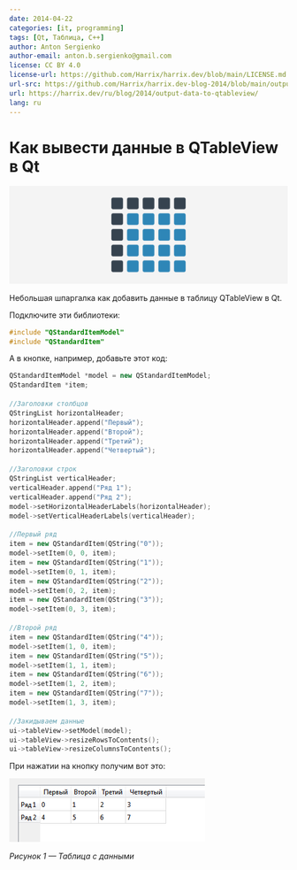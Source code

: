 ```yaml
---
date: 2014-04-22
categories: [it, programming]
tags: [Qt, Таблица, C++]
author: Anton Sergienko
author-email: anton.b.sergienko@gmail.com
license: CC BY 4.0
license-url: https://github.com/Harrix/harrix.dev/blob/main/LICENSE.md
url-src: https://github.com/Harrix/harrix.dev-blog-2014/blob/main/output-data-to-qtableview/output-data-to-qtableview.md
url: https://harrix.dev/ru/blog/2014/output-data-to-qtableview/
lang: ru
---
```


# Как вывести данные в QTableView в Qt

![Featured image](featured-image.svg)

Небольшая шпаргалка как добавить данные в таблицу QTableView в Qt.

Подключите эти библиотеки:

```cpp
#include "QStandardItemModel"
#include "QStandardItem"
```

А в кнопке, например, добавьте этот код:

```cpp
QStandardItemModel *model = new QStandardItemModel;
QStandardItem *item;

//Заголовки столбцов
QStringList horizontalHeader;
horizontalHeader.append("Первый");
horizontalHeader.append("Второй");
horizontalHeader.append("Третий");
horizontalHeader.append("Четвертый");

//Заголовки строк
QStringList verticalHeader;
verticalHeader.append("Ряд 1");
verticalHeader.append("Ряд 2");
model->setHorizontalHeaderLabels(horizontalHeader);
model->setVerticalHeaderLabels(verticalHeader);

//Первый ряд
item = new QStandardItem(QString("0"));
model->setItem(0, 0, item);
item = new QStandardItem(QString("1"));
model->setItem(0, 1, item);
item = new QStandardItem(QString("2"));
model->setItem(0, 2, item);
item = new QStandardItem(QString("3"));
model->setItem(0, 3, item);

//Второй ряд
item = new QStandardItem(QString("4"));
model->setItem(1, 0, item);
item = new QStandardItem(QString("5"));
model->setItem(1, 1, item);
item = new QStandardItem(QString("6"));
model->setItem(1, 2, item);
item = new QStandardItem(QString("7"));
model->setItem(1, 3, item);

//Закидываем данные
ui->tableView->setModel(model);
ui->tableView->resizeRowsToContents();
ui->tableView->resizeColumnsToContents();
```

При нажатии на кнопку получим вот это:

![Таблица с данными](img/table.png)

_Рисунок 1 — Таблица с данными_
